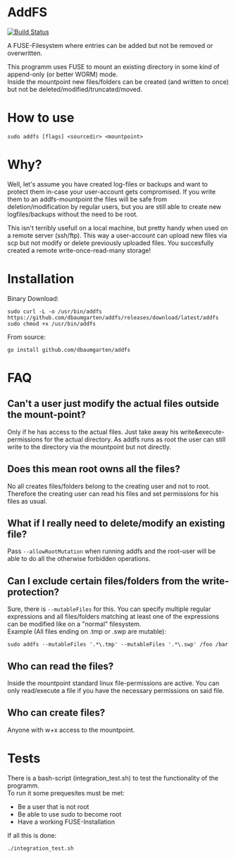 # AddFS
[![Build Status](https://travis-ci.org/dbaumgarten/addfs.svg?branch=master)](https://travis-ci.org/dbaumgarten/addfs)

A FUSE-Filesystem where entries can be added but not be removed or overwritten.

This programm uses FUSE to mount an existing directory in some kind of append-only (or better WORM) mode.  
Inside the mountpoint new files/folders can be created (and written to once) but not be deleted/modified/truncated/moved.

# How to use
```
sudo addfs [flags] <sourcedir> <mountpoint>
```

# Why?
Well, let's assume you have created log-files or backups and want to protect them in-case your user-account gets compromised.
If you write them to an addfs-mountpoint the files will be safe from deletion/modification by regular users, but you are still able to create new logfiles/backups without the need to be root.

This isn't terribly usefull on a local machine, but pretty handy when used on a remote server (ssh/ftp). This way a user-account can upload new files via scp but not modify or delete previously uploaded files. You succesfully created a remote write-once-read-many storage!

# Installation
Binary Download:
```
sudo curl -L -o /usr/bin/addfs https://github.com/dbaumgarten/addfs/releases/download/latest/addfs
sudo chmod +x /usr/bin/addfs
```

From source:
```
go install github.com/dbaumgarten/addfs
```

# FAQ
## Can't a user just modify the actual files outside the mount-point?
Only if he has access to the actual files. Just take away his write&execute-permissions for the actual directory. As addfs runs as root the user can still write to the directory via the mountpoint but not directly.

## Does this mean root owns all the files?
No all creates files/folders belong to the creating user and not to root. Therefore the creating user can read his files and set permissions for his files as usual.

## What if I really need to delete/modify an existing file?
Pass ```--allowRootMutation``` when running addfs and the root-user will be able to do all the otherwise forbidden operations.

## Can I exclude certain files/folders from the write-protection?
Sure, there is ```--mutableFiles``` for this. You can specify multiple regular expressions and all files/folders matching at least one of the expressions can be modified like on a "normal" filesystem.  
Example (All files ending on .tmp or .swp are mutable):  
```
sudo addfs --mutableFiles '.*\.tmp' --mutableFiles '.*\.swp' /foo /bar
```
## Who can read the files?
Inside the mountpoint standard linux file-permissions are active. You can only read/execute a file if you have the necessary permissions on said file.
## Who can create files?
Anyone with w+x access to the mountpoint.


# Tests
There is a bash-script (integration_test.sh) to test the functionality of the programm.  
To run it some prequesites must be met:
- Be a user that is not root
- Be able to use sudo to become root
- Have a working FUSE-Installation

If all this is done:
```
./integration_test.sh
```